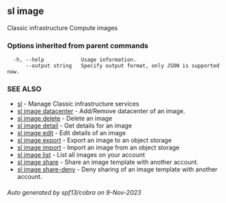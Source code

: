 ## sl image

Classic infrastructure Compute images

### Options inherited from parent commands

```
  -h, --help            Usage information.
      --output string   Specify output format, only JSON is supported now.
```

### SEE ALSO

* [sl](sl.md)	 - Manage Classic infrastructure services
* [sl image datacenter](sl_image_datacenter.md)	 - Add/Remove datacenter of an image.
* [sl image delete](sl_image_delete.md)	 - Delete an image 
* [sl image detail](sl_image_detail.md)	 - Get details for an image
* [sl image edit](sl_image_edit.md)	 - Edit details of an image
* [sl image export](sl_image_export.md)	 - Export an image to an object storage
* [sl image import](sl_image_import.md)	 - Import an image from an object storage
* [sl image list](sl_image_list.md)	 - List all images on your account
* [sl image share](sl_image_share.md)	 - Share an image template with another account.
* [sl image share-deny](sl_image_share-deny.md)	 - Deny sharing of an image template with another account.

###### Auto generated by spf13/cobra on 9-Nov-2023
